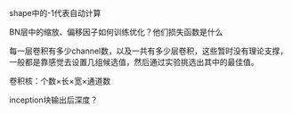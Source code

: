 shape中的-1代表自动计算

BN层中的缩放、偏移因子如何训练优化？他们损失函数是什么

每一层卷积有多少channel数，以及一共有多少层卷积，这些暂时没有理论支撑，一般都是靠感觉去设置几组候选值，然后通过实验挑选出其中的最佳值。

卷积核：个数×长×宽×通道数

inception块输出后深度？